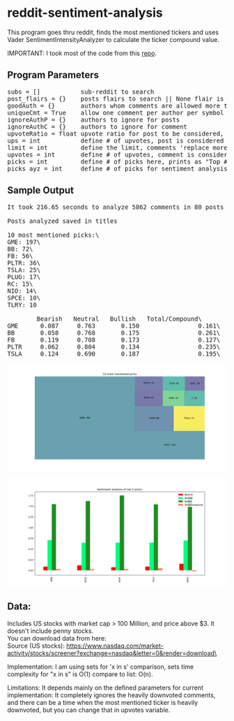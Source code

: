 # reddit-sentiment-analysis
This program goes thru reddit, finds the most mentioned tickers and uses Vader SentimentIntensityAnalyzer to calculate the ticker compound value.  

IMPORTANT: I took most of the code from this [repo](https://github.com/asad70/reddit-sentiment-analysis).

## Program Parameters
<pre>
subs = []           sub-reddit to search
post_flairs = {}    posts flairs to search || None flair is automatically considered
goodAuth = {}       authors whom comments are allowed more than once
uniqueCmt = True    allow one comment per author per symbol
ignoreAuthP = {}    authors to ignore for posts
ignoreAuthC = {}    authors to ignore for comment 
upvoteRatio = float upvote ratio for post to be considered, 0.70 = 70%
ups = int           define # of upvotes, post is considered if upvotes exceed this #
limit = int         define the limit, comments 'replace more' limit
upvotes = int       define # of upvotes, comment is considered if upvotes exceed this #
picks = int         define # of picks here, prints as "Top ## picks are:"
picks_ayz = int     define # of picks for sentiment analysis
</pre>

## Sample Output

<pre>
It took 216.65 seconds to analyze 5862 comments in 80 posts in 4 subreddits.

Posts analyzed saved in titles

10 most mentioned picks:\
GME: 197\
BB: 72\
FB: 56\
PLTR: 36\
TSLA: 25\
PLUG: 17\
RC: 15\
NIO: 14\
SPCE: 10\
TLRY: 10

&nbsp; &nbsp; &nbsp; &nbsp; Bearish &nbsp; Neutral &nbsp; Bullish &nbsp; Total/Compound\
GME    &nbsp; 0.087    &nbsp;0.763    &nbsp; &nbsp;0.150           &nbsp; &nbsp; &nbsp;0.161\
BB     &nbsp; 0.058 &nbsp;   0.768 &nbsp; &nbsp;   0.175           &nbsp; &nbsp; &nbsp;0.261\
FB     &nbsp; 0.119    &nbsp;0.708    &nbsp; &nbsp;0.173           &nbsp; &nbsp; &nbsp;0.127\
PLTR    &nbsp;0.062    &nbsp;0.804 &nbsp; &nbsp;   0.134           &nbsp; &nbsp; &nbsp;0.235\
TSLA    &nbsp;0.124    &nbsp;0.690    &nbsp; &nbsp;0.187           &nbsp; &nbsp; &nbsp;0.195\
</pre>

![image](image/mentioned.png)

![image](image/sentiment.png)

## Data:
Includes US stocks with market cap > 100 Million, and price above $3. It doesn't include penny stocks.\
You can download data from here:\
Source (US stocks):  https://www.nasdaq.com/market-activity/stocks/screener?exchange=nasdaq&letter=0&render=download\


Implementation:
I am using sets for 'x in s' comparison, sets time complexity for "x in s" is O(1) compare to list: O(n).


Limitations:
It depends mainly on the defined parameters for current implementation:
It completely ignores the heavily downvoted comments, and there can be a time when
the most mentioned ticker is heavily downvoted, but you can change that in upvotes variable.


